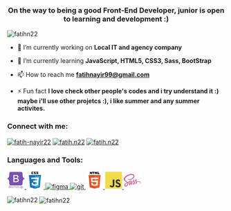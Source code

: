 <h3 align="center">On the way to being a good Front-End Developer, junior is open to learning and development :)
</h3>

<p align="left"> <img src="https://komarev.com/ghpvc/?username=fatihn22&label=Profile%20views&color=0e75b6&style=flat" alt="fatihn22" /> </p>

- 🔭 I’m currently working on **Local IT and agency company**

- 🌱 I’m currently learning **JavaScript, HTML5, CSS3, Sass, BootStrap**

- 📫 How to reach me **fatihnayir99@gmail.com**

- ⚡ Fun fact **I love check other people's codes and i try understand it :) maybe i'll use other projetcs :), i like summer and any summer activites.**

<h3 align="left">Connect with me:</h3>
<p align="left">
<a href="https://linkedin.com/in/fatih-nayir22" target="blank"><img align="center" src="https://raw.githubusercontent.com/rahuldkjain/github-profile-readme-generator/master/src/images/icons/Social/linked-in-alt.svg" alt="fatih-nayir22" height="30" width="40" /></a>
<a href="https://instagram.com/fatih.n22" target="blank"><img align="center" src="https://raw.githubusercontent.com/rahuldkjain/github-profile-readme-generator/master/src/images/icons/Social/instagram.svg" alt="fatih.n22" height="30" width="40" /></a>
<a href="https://github.com/FatihN22" target="blank"><img align="center" src="https://raw.githubusercontent.com/rahuldkjain/github-profile-readme-generator/master/src/images/icons/Social/github.svg" alt="fatih.n22" height="30" width="40" /></a>
</p>

<h3 align="left">Languages and Tools:</h3>
<p align="left"> <a href="https://getbootstrap.com" target="_blank" rel="noreferrer"> <img src="https://raw.githubusercontent.com/devicons/devicon/master/icons/bootstrap/bootstrap-plain-wordmark.svg" alt="bootstrap" width="40" height="40"/> </a> <a href="https://www.w3schools.com/css/" target="_blank" rel="noreferrer"> <img src="https://raw.githubusercontent.com/devicons/devicon/master/icons/css3/css3-original-wordmark.svg" alt="css3" width="40" height="40"/> </a> <a href="https://www.figma.com/" target="_blank" rel="noreferrer"> <img src="https://www.vectorlogo.zone/logos/figma/figma-icon.svg" alt="figma" width="40" height="40"/> </a> <a href="https://git-scm.com/" target="_blank" rel="noreferrer"> <img src="https://www.vectorlogo.zone/logos/git-scm/git-scm-icon.svg" alt="git" width="40" height="40"/> </a> <a href="https://www.w3.org/html/" target="_blank" rel="noreferrer"> <img src="https://raw.githubusercontent.com/devicons/devicon/master/icons/html5/html5-original-wordmark.svg" alt="html5" width="40" height="40"/> </a> <a href="https://developer.mozilla.org/en-US/docs/Web/JavaScript" target="_blank" rel="noreferrer"> <img src="https://raw.githubusercontent.com/devicons/devicon/master/icons/javascript/javascript-original.svg" alt="javascript" width="40" height="40"/> </a> <a href="https://sass-lang.com" target="_blank" rel="noreferrer"> <img src="https://raw.githubusercontent.com/devicons/devicon/master/icons/sass/sass-original.svg" alt="sass" width="40" height="40"/> </a> </p>

<p><img align="left" src="https://github-readme-stats.vercel.app/api/top-langs?username=fatihn22&show_icons=true&locale=en&layout=compact" alt="fatihn22" /></p>

<p>&nbsp;<img align="center" src="https://github-readme-stats.vercel.app/api?username=fatihn22&show_icons=true&locale=en" alt="fatihn22" /></p>
